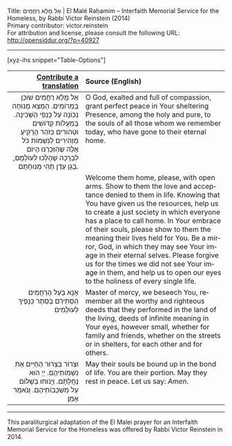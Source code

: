<html>
<head></head>
<body>
Title: אֵל מָלֵא רַחֲמִים | El Malé Raḥamim – Interfaith Memorial Service for the Homeless, by Rabbi Victor Reinstein (2014)<br />
Primary contributor: victor.reinstein<br />
For attribution and license, please consult the following URL: <a href="http://opensiddur.org/?p=40927">http://opensiddur.org/?p=40927</a>
<p />
<hr />

[xyz-ihs snippet="Table-Options"]<table style="margin-left: auto; margin-right: auto;" class="draggable">
<thead><tr><th id="x" style="text-align: right;"><a href="/contribute/upload/">Contribute a translation</a></th><th style="text-align: left;">Source (English)</th></tr></thead>
<tbody>
<tr><td style="vertical-align:top;">
<div class="liturgy" lang="he" style="text-align: right;">
אֵל מָלֵא רַחֲמִים שׁוֹכֵן בַּמְּרוֹמִים. 
הַמְצֵא מְנוּחָה נְכוֹנָה עַל כַּנְפֵי הַשְּׁכִינָה. 
בְּמַעֲלוֹת קְדוֹשִׁים וּטְהוֹרִים כְּזֹהַר הָרָקִיעַ מַזְהִירִים 
לְנִשְׁמוֹת כֹּל אֵלֶה שֶהִזְכַרְנוּ הַיוֹם 
לִבְרָכָה שֶׁהָלְּכוּ לְעוֹלָמָם, בְּגַן עֵדֶן תְּהִי מְנוּחָתָם. 
</div></td>

<td style="vertical-align:top;">
<div class="english" lang="en" style="text-align: left;">
O God, exalted and full of compassion, 
grant perfect peace in Your sheltering Presence, 
among the holy and pure, 
to the souls of all those whom we remember today, 
who have gone to their eternal home. 
</div></td></tr>


<tr><td style="vertical-align:top;">
<div class="liturgy" lang="he" style="text-align: right;">

</div></td>

<td style="vertical-align:top;">
<div class="english" lang="en" style="text-align: left;">
Welcome them home, please, with open arms. 
Show to them the love and acceptance denied to them in life. 
Knowing that You have given us the resources, 
help us to create a just society in which everyone has a place to call home. 
In Your embrace of their souls, please show to them 
the meaning their lives held for You. 
Be a mirror, God, in which they may see Your image in their eternal selves. 
Please forgive us for the times we did not see Your image in them, 
and help us to open our eyes to the holiness of every single life. 
</div></td></tr>


<tr><td style="vertical-align:top;">
<div class="liturgy" lang="he" style="text-align: right;">
אָנָא בַּעַל הָרַחֲמִים הַסְתִּירֵם בְּסֵתֶר כְּנָפֶיךָ לְעוֹלָמִים 
</div></td>

<td style="vertical-align:top;">
<div class="english" lang="en" style="text-align: left;">
Master of mercy, we beseech You, 
remember all the worthy and righteous deeds 
that they performed in the land of the living, 
deeds of infinite meaning in Your eyes, however small, 
whether for family and friends, 
whether on the streets or in shelters, 
for each other and for others. 
</div></td></tr>


<tr><td style="vertical-align:top;">
<div class="liturgy" lang="he" style="text-align: right;">
וּצְרוֹר בִּצְרוֹר הַחַיִּים אֶת נִשְׁמוֹתֵיהֶם. 
יְיָ הוּא נַחֲלָתָם. 
וְיָנוּחוּ בְשָׁלוֹם עַל מִשְׁכְּבוֹתֵיהֶם. 
וְנֹאמַר אָמֵן׃
</div></td>

<td style="vertical-align:top;">
<div class="english" lang="en" style="text-align: left;">
May their souls be bound up in the bond of life. 
You are their portion. 
May they rest in peace. 
Let us say: <em>Amen</em>.
</div></td></tr>
</tbody></table>

<hr />

This paraliturgical adaptation of the El Malei prayer for an Interfaith Memorial Service for the Homeless was offered by Rabbi Victor Reinstein in 2014.

&nbsp;
</body>
</html>